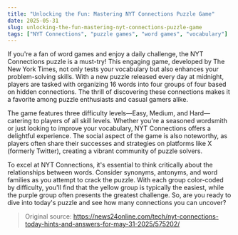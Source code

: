 ```yaml
---
title: "Unlocking the Fun: Mastering NYT Connections Puzzle Game"
date: 2025-05-31
slug: unlocking-the-fun-mastering-nyt-connections-puzzle-game
tags: ["NYT Connections", "puzzle games", "word games", "vocabulary"]
---
```


If you're a fan of word games and enjoy a daily challenge, the NYT Connections puzzle is a must-try! This engaging game, developed by The New York Times, not only tests your vocabulary but also enhances your problem-solving skills. With a new puzzle released every day at midnight, players are tasked with organizing 16 words into four groups of four based on hidden connections. The thrill of discovering these connections makes it a favorite among puzzle enthusiasts and casual gamers alike.

The game features three difficulty levels—Easy, Medium, and Hard—catering to players of all skill levels. Whether you're a seasoned wordsmith or just looking to improve your vocabulary, NYT Connections offers a delightful experience. The social aspect of the game is also noteworthy, as players often share their successes and strategies on platforms like X (formerly Twitter), creating a vibrant community of puzzle solvers.

To excel at NYT Connections, it's essential to think critically about the relationships between words. Consider synonyms, antonyms, and word families as you attempt to crack the puzzle. With each group color-coded by difficulty, you'll find that the yellow group is typically the easiest, while the purple group often presents the greatest challenge. So, are you ready to dive into today's puzzle and see how many connections you can uncover?

> Original source: https://news24online.com/tech/nyt-connections-today-hints-and-answers-for-may-31-2025/575202/